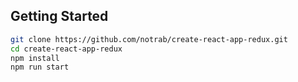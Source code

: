 ## Getting Started

```bash
git clone https://github.com/notrab/create-react-app-redux.git
cd create-react-app-redux
npm install
npm run start
```
